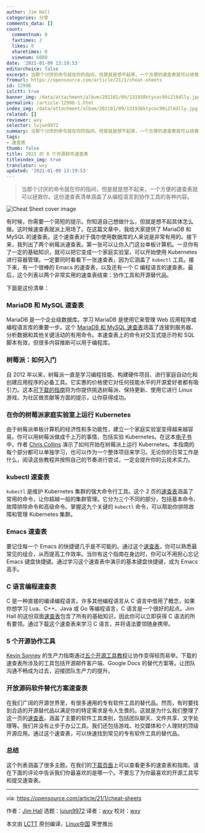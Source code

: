 ```yaml
---
author: Jim Hall
categories: 分享
comments_data: []
count:
  commentnum: 0
  favtimes: 2
  likes: 0
  sharetimes: 0
  viewnum: 6080
date: '2021-01-09 13:19:53'
editorchoice: false
excerpt: 当那个讨厌的命令就在你的指间，但是就是想不起来，一个方便的速查表就可以拯救你。这份速查表清单涵盖了从编程语言到协作工具的各种内容。
fromurl: https://opensource.com/article/21/1/cheat-sheets
id: 12996
islctt: true
banner_img: /data/attachment/album/202101/09/131938ktycoc99i2l6dlly.jpg
permalink: /article-12996-1.html
index_img: /data/attachment/album/202101/09/131938ktycoc99i2l6dlly.jpg.thumb.jpg
related: []
reviewer: wxy
selector: lujun9972
summary: 当那个讨厌的命令就在你的指间，但是就是想不起来，一个方便的速查表就可以拯救你。这份速查表清单涵盖了从编程语言到协作工具的各种内容。
tags:
- 速查表
thumb: false
title: 2021 的 8 个开源软件速查表
titleindex_img: true
translator: wxy
updated: '2021-01-09 13:19:53'
---
```



> 
> 当那个讨厌的命令就在你的指间，但是就是想不起来，一个方便的速查表就可以拯救你。这份速查表清单涵盖了从编程语言到协作工具的各种内容。
> 
> 
> 


![](/data/attachment/album/202101/09/131938ktycoc99i2l6dlly.jpg "Cheat Sheet cover image")


有时候，你需要一个简短的提示。你知道自己想做什么，但就是想不起具体怎么做。这时候速查表就派上用场了。在这篇文章中，我给大家提供了 MariaDB 和 MySQL 的速查表。这个速查表对于偶尔使用数据库的人来说是非常有用的。接下来，我列出了两个树莓派速查表。第一张可以让你入门这台单板计算机。一旦你有了一定的基础知识，就可以把它变成一个家庭实验室，可以开始使用 Kubernetes 进行容器管理。一定要同时看看下一张速查表，因为它涵盖了 `kubectl` 工具。接下来，有一个很棒的 Emacs 的速查表，以及还有一个 C 编程语言的速查表。最后，这个列表以两个非常实用的速查表结束：协作工具和开源替代品。


下面是这份清单：


### MariaDB 和 MySQL 速查表


MariaDB 是一个企业级数据库。学习 MariaDB 是使用它来管理 Web 应用程序或编程语言库的重要一步。这个 [MariaDB 和 MySQL 速查表](https://opensource.com/downloads/mariadb-mysql-cheat-sheet)涵盖了连接到服务器、分析数据和其他关键活动的有用命令。本速查表上的命令对交互式提示符和 SQL 脚本有效，但很多内容推断可以用于编程库。


### 树莓派：如何入门


自 2012 年以来，树莓派一直是学习编程技能、构建硬件项目、进行家庭自动化和创建应用程序的必备工具。它实惠的价格使它对任何技能水平的开源爱好者都有吸引力。这本[可下载的指南](https://opensource.com/downloads/raspberry-pi-guide)将为你提供挑选树莓派、保持更新、使用它进行 Linux 游戏、为社区做贡献等方面的提示，让你获得成功。


### 在你的树莓派家庭实验室上运行 Kubernetes


由于树莓派单板计算机的经济性和多功能性，建立一个家庭实验室变得越来越容易。你可以用树莓派做成千上万的事情，包括实验 Kubernetes。在这本[电子书](https://opensource.com/downloads/kubernetes-raspberry-pi)中，作者 [Chris Collins](https://opensource.com/users/clcollins) 演示了如何开始在树莓派上运行 Kubernetes。本指南的每个部分都可以单独学习，也可以作为一个整体项目来学习。无论你的日常工作是什么，阅读这些教程并按照自己的节奏进行尝试，一定会提升你的云技术实力。


### kubectl 速查表


`kubectl` 是维护 Kubernetes 集群的强大命令行工具。这个 2 页的[速查表](https://opensource.com/downloads/kubectl-cheat-sheet)涵盖了常用的命令，让你超越一般的集群管理。它分为三个不同的部分，包括基本命令、故障排除命令和高级命令。掌握这九个关键的 `kubectl` 命令，可以帮助你排除故障和管理 Kubernetes 集群。


### Emacs 速查表


要记住每一个 Emacs 的快捷键几乎是不可能的。通过这个[速查表](https://opensource.com/downloads/emacs-cheat-sheet)，你可以熟悉最常见的组合，从而提高工作效率。当你有这个指南在身边时，你可以不用担心忘记 Emacs 键盘快捷键。通过学习这个速查表中演示的基本键盘快捷键，成为 Emacs 高手。


### C 语言编程速查表


C 是一种直接的编译编程语言。许多其他编程语言从 C 语言中借用了概念，如果你想学习 Lua、C++、Java 或 Go 等编程语言，C 语言是一个很好的起点。Jim Hall 的这份双面[速查表](https://opensource.com/downloads/c-programming-cheat-sheet)包含了所有的基础知识，因此你可以立即获得 C 语法的所有要领。通过下载这个速查表来学习 C 语言，并将语法要领随身携带。


### 5 个开源协作工具


[Kevin Sonney](https://opensource.com/users/ksonney) 的生产力指南通过[五个开源工具教程](https://opensource.com/downloads/collaboration-tools-ebook)让协作变得轻而易举。下载的速查表所涉及的工具包括开源邮件客户端、Google Docs 的替代方案等。让团队沟通不畅成为过去，迎接团队生产力的提升。


### 开放源码软件替代方案速查表


在我们广阔的开源世界里，有很多通用的专有软件工具的替代品。然而，有时要找到合适的开源替代品以满足你的特定需求是令人生畏的。这就是为什么我们整理了这一页的[速查表](https://opensource.com/downloads/open-source-software-alternatives-cheat-sheet)，涵盖了主要的软件工具类别，包括团队聊天、文件共享、文字处理等。我们并没有止步于办公工具。我们还包括游戏、社交媒体和个人理财的顶级开源应用。通过这个速查表，可以快速找到常见的专有软件工具的替代品。


### 总结


这个列表涵盖了很多主题。在我们的[下载页面](https://opensource.com/downloads/cheat-sheets)上可以查看更多的速查表和指南。请在下面的评论中告诉我们你最喜欢的是哪一个。不要忘了为你最喜欢的开源工具写和提交速查表。




---


via: <https://opensource.com/article/21/1/cheat-sheets>


作者：[Jim Hall](https://opensource.com/users/jim-hall) 选题：[lujun9972](https://github.com/lujun9972) 译者：[wxy](https://github.com/wxy) 校对：[wxy](https://github.com/wxy)


本文由 [LCTT](https://github.com/LCTT/TranslateProject) 原创编译，[Linux中国](https://linux.cn/) 荣誉推出